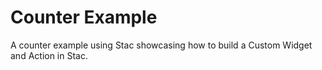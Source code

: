 # Counter Example

A counter example using Stac showcasing how to build a Custom Widget and Action in Stac.

